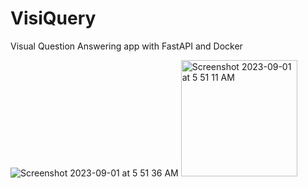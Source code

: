 # VisiQuery
 Visual Question Answering app with FastAPI and Docker

 
![Screenshot 2023-09-01 at 5 51 36 AM](https://github.com/masanbasa3k/VisiQuery/assets/66223190/f6225b8f-bf6e-413a-a65c-d9e11a17740f)
<img width="186" alt="Screenshot 2023-09-01 at 5 51 11 AM" src="https://github.com/masanbasa3k/VisiQuery/assets/66223190/78cbd2dd-ac81-46a6-bf5f-6282cdaf00f9">
